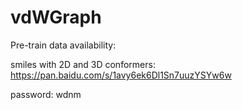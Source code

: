 # vdWGraph

Pre-train data availability:

smiles with 2D and 3D conformers: https://pan.baidu.com/s/1avy6ek6Dl1Sn7uuzYSYw6w

password: wdnm
